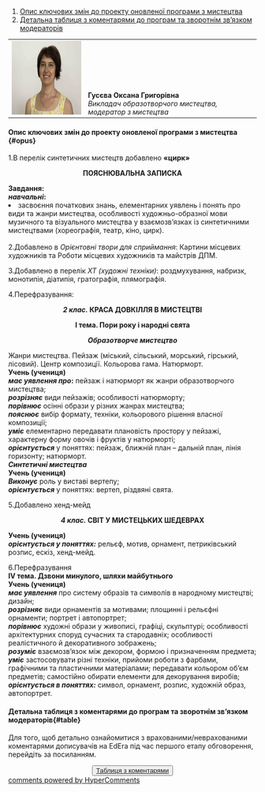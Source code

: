 <div id="hypercomments_widget" class="js-hypercomments-widget invisible"></div>

1. [Опис ключових змін до проекту оновленої програми з мистецтва](#opus)
2. [Детальна таблиця з коментарями до програм та зворотнім зв’язком модераторів](#table)

<table width="100%" border="0" bordercolor="0" cellpadding="0" cellspacing="0">
  <tr border="0" bordercolor="0">
    <td border="0" bordercolor="0"><div valign="bottom"><img class="image" height="150" width="200" src="3.jpg"/></div></td>
    <td valign="bottom" border="0" bordercolor="0"><b>Гусєва Оксана Григорівна</b>
    <br>
<i>Викладач образотворчого мистецтва, модератор з мистецтва</i></td>
  </tr>
</table>

#### Опис ключових змін до проекту оновленої  програми  з мистецтва {#opus}

1.В перелік синтетичних мистецтв добавлено <b>«цирк»</b><br>
<p align="center"><b>ПОЯСНЮВАЛЬНА ЗАПИСКА</b></p>
<b>Завдання: <br>
<i>навчальні</i>:</b><br>
<li> засвоєння  початкових  знань, елементарних уявлень і понять про види та жанри мистецтва, особливості художньо-образної мови музичного та візуального мистецтва у взаємозв’язках із синтетичними мистецтвами (хореографія, театр, кіно, цирк).</li> <br>
2.Добавлено  в <i>Орієнтовні твори для сприймання</i>: Картини місцевих художників та Роботи місцевих художників та майстрів ДПМ.<br>

3.Добавлено  в перелік  <i>ХТ (художні техніки)</i>: роздмухування, набризк, монотипія, діатипія, гратографія, плямографія.<br>

4.Перефразування: <br>
<p align="center"><b><i>2 клас.</i> КРАСА ДОВКІЛЛЯ В МИСТЕЦТВІ</b></p>
<p align="center"><b>І тема. Пори року і народні свята</b></p>
<p align="center"><b><i>Образотворче мистецтво</i></b></p>
Жанри мистецтва. Пейзаж (міський, сільський, морський, гірський, лісовий). Центр композиції. Кольорова гама. Натюрморт. <br>
<b>Учень (учениця)</b><br>
<b><i>має уявлення про</i>:</b> пейзаж і натюрморт як жанри образотворчого мистецтва;<br>
<b><i>розрізняє</i></b> види пейзажів; особливості натюрморту;<br>
<b><i>порівнює</i></b> осінні образи у різних жанрах мистецтва;<br>
<b><i>пояснює</i></b> вибір формату, техніки, кольорового рішення власної композиції;<br>
<b><i>уміє</i></b>  елементарно передавати плановість простору у пейзажі, характерну форму овочів і фруктів у натюрморті; <br>
<b><i>орієнтується</i></b> у поняттях: пейзаж, ближній план – дальній план, лінія горизонту; натюрморт. <br>
<b><i>Синтетичні мистецтва</i></b><br>
<b>Учень (учениця)</b> <br>
<b><i>Виконує</i></b>  роль у виставі вертепу;<br>
<b><i>орієнтується</i></b>  у поняттях: вертеп, різдвяні свята.<br>

5.Добавлено хенд-мейд<br>
<p align="center"><b><i>4 клас.</i> СВІТ У МИСТЕЦЬКИХ ШЕДЕВРАХ</b></p>
<b>Учень (учениця)</b><br>
<b><i>орієнтується у поняттях:</i></b> рельєф, мотив, орнамент, петриківський розпис,  ескіз, хенд-мейд. <br>

6.Перефразування<br>
<b>IV тема. Дзвони минулого, шляхи майбутнього</b><br>
<b>Учень (учениця) </b><br>
<b><i>має уявлення</i></b> про систему образів та символів в народному мистецтві; дизайн; <br>
<b><i>розрізняє</i></b> види орнаментів за мотивами; площинні і рельєфні орнаменти; портрет і автопортрет;<br>
<b><i>порівнює</i></b> художні образи у живописі, графіці, скульптурі; особливості архітектурних споруд сучасних та стародавніх; особливості реалістичного й декоративного зображень;<br>
<b><i>розуміє</i></b> взаємозв’язок між декором, формою і призначенням предмета;<br>
<b><i>уміє</i></b> застосовувати різні техніки, прийоми роботи з фарбами, графічними та пластичними  матеріалами; передавати кольором об’єм предметів; самостійно обирати елементи для декорування виробів;<br>
<b><i>орієнтується в поняттях:</i></b> символ, орнамент, розпис, художній образ, автопортрет. 
<br>

#### Детальна таблиця з коментарями до програм та зворотнім зв’язком модераторів{#table}

Для того, щоб детально ознайомитися з врахованими/неврахованими коментарями дописувачів на EdEra під час першого етапу обговорення, перейдіть за посиланням. 
<br>
<form align="center">
  <button><a href="https://docs.google.com/document/d/1Ks-PZZQbfV1N9trd_8eKJXCraArCvbzM3sBYWbaNmXQ/edit">Таблиця з коментарями</a></button>
</form>

<div class="js-hypercomments-container">
<a href="http://hypercomments.com" class="hc-link" title="comments widget">comments powered by HyperComments</a>
</div>
